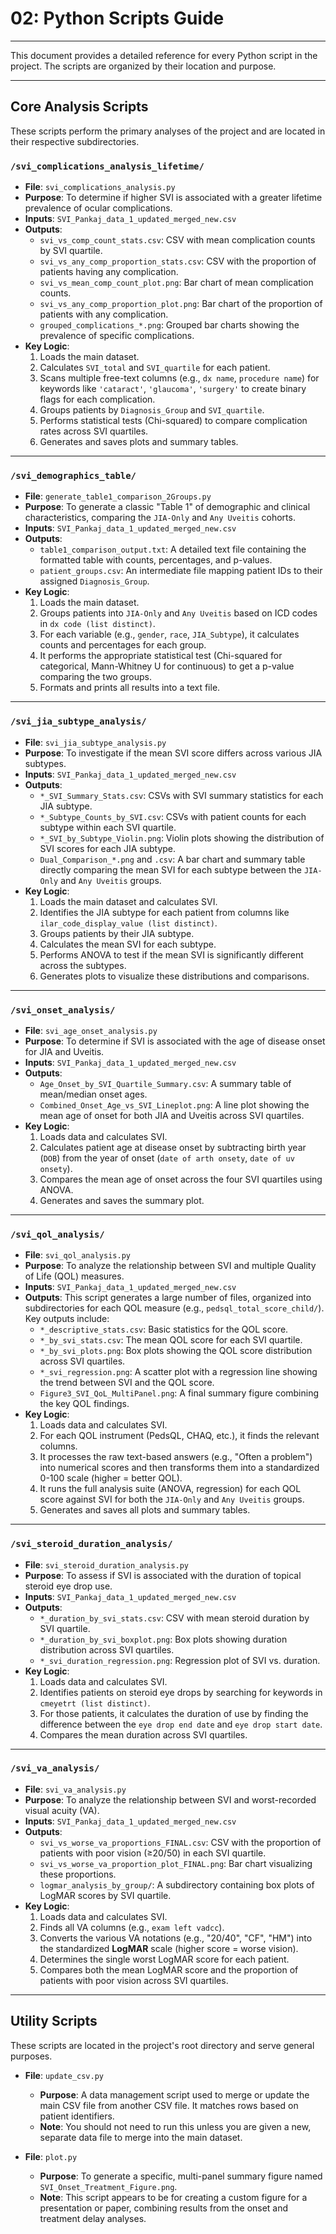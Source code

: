 
# **02: Python Scripts Guide**

---

This document provides a detailed reference for every Python script in the project. The scripts are organized by their location and purpose.

---

## **Core Analysis Scripts**

These scripts perform the primary analyses of the project and are located in their respective subdirectories.

### **`/svi_complications_analysis_lifetime/`**

*   **File**: `svi_complications_analysis.py`
*   **Purpose**: To determine if higher SVI is associated with a greater lifetime prevalence of ocular complications.
*   **Inputs**: `SVI_Pankaj_data_1_updated_merged_new.csv`
*   **Outputs**:
    *   `svi_vs_comp_count_stats.csv`: CSV with mean complication counts by SVI quartile.
    *   `svi_vs_any_comp_proportion_stats.csv`: CSV with the proportion of patients having any complication.
    *   `svi_vs_mean_comp_count_plot.png`: Bar chart of mean complication counts.
    *   `svi_vs_any_comp_proportion_plot.png`: Bar chart of the proportion of patients with any complication.
    *   `grouped_complications_*.png`: Grouped bar charts showing the prevalence of specific complications.
*   **Key Logic**:
    1.  Loads the main dataset.
    2.  Calculates `SVI_total` and `SVI_quartile` for each patient.
    3.  Scans multiple free-text columns (e.g., `dx name`, `procedure name`) for keywords like `'cataract'`, `'glaucoma'`, `'surgery'` to create binary flags for each complication.
    4.  Groups patients by `Diagnosis_Group` and `SVI_quartile`.
    5.  Performs statistical tests (Chi-squared) to compare complication rates across SVI quartiles.
    6.  Generates and saves plots and summary tables.

---

### **`/svi_demographics_table/`**

*   **File**: `generate_table1_comparison_2Groups.py`
*   **Purpose**: To generate a classic "Table 1" of demographic and clinical characteristics, comparing the `JIA-Only` and `Any Uveitis` cohorts.
*   **Inputs**: `SVI_Pankaj_data_1_updated_merged_new.csv`
*   **Outputs**:
    *   `table1_comparison_output.txt`: A detailed text file containing the formatted table with counts, percentages, and p-values.
    *   `patient_groups.csv`: An intermediate file mapping patient IDs to their assigned `Diagnosis_Group`.
*   **Key Logic**:
    1.  Loads the main dataset.
    2.  Groups patients into `JIA-Only` and `Any Uveitis` based on ICD codes in `dx code (list distinct)`.
    3.  For each variable (e.g., `gender`, `race`, `JIA_Subtype`), it calculates counts and percentages for each group.
    4.  It performs the appropriate statistical test (Chi-squared for categorical, Mann-Whitney U for continuous) to get a p-value comparing the two groups.
    5.  Formats and prints all results into a text file.

---

### **`/svi_jia_subtype_analysis/`**

*   **File**: `svi_jia_subtype_analysis.py`
*   **Purpose**: To investigate if the mean SVI score differs across various JIA subtypes.
*   **Inputs**: `SVI_Pankaj_data_1_updated_merged_new.csv`
*   **Outputs**:
    *   `*_SVI_Summary_Stats.csv`: CSVs with SVI summary statistics for each JIA subtype.
    *   `*_Subtype_Counts_by_SVI.csv`: CSVs with patient counts for each subtype within each SVI quartile.
    *   `*_SVI_by_Subtype_Violin.png`: Violin plots showing the distribution of SVI scores for each JIA subtype.
    *   `Dual_Comparison_*.png` and `.csv`: A bar chart and summary table directly comparing the mean SVI for each subtype between the `JIA-Only` and `Any Uveitis` groups.
*   **Key Logic**:
    1.  Loads the main dataset and calculates SVI.
    2.  Identifies the JIA subtype for each patient from columns like `ilar_code_display_value (list distinct)`.
    3.  Groups patients by their JIA subtype.
    4.  Calculates the mean SVI for each subtype.
    5.  Performs ANOVA to test if the mean SVI is significantly different across the subtypes.
    6.  Generates plots to visualize these distributions and comparisons.

---

### **`/svi_onset_analysis/`**

*   **File**: `svi_age_onset_analysis.py`
*   **Purpose**: To determine if SVI is associated with the age of disease onset for JIA and Uveitis.
*   **Inputs**: `SVI_Pankaj_data_1_updated_merged_new.csv`
*   **Outputs**:
    *   `Age_Onset_by_SVI_Quartile_Summary.csv`: A summary table of mean/median onset ages.
    *   `Combined_Onset_Age_vs_SVI_Lineplot.png`: A line plot showing the mean age of onset for both JIA and Uveitis across SVI quartiles.
*   **Key Logic**:
    1.  Loads data and calculates SVI.
    2.  Calculates patient age at disease onset by subtracting birth year (`DOB`) from the year of onset (`date of arth onsety`, `date of uv onsety`).
    3.  Compares the mean age of onset across the four SVI quartiles using ANOVA.
    4.  Generates and saves the summary plot.

---

### **`/svi_qol_analysis/`**

*   **File**: `svi_qol_analysis.py`
*   **Purpose**: To analyze the relationship between SVI and multiple Quality of Life (QOL) measures.
*   **Inputs**: `SVI_Pankaj_data_1_updated_merged_new.csv`
*   **Outputs**: This script generates a large number of files, organized into subdirectories for each QOL measure (e.g., `pedsql_total_score_child/`). Key outputs include:
    *   `*_descriptive_stats.csv`: Basic statistics for the QOL score.
    *   `*_by_svi_stats.csv`: The mean QOL score for each SVI quartile.
    *   `*_by_svi_plots.png`: Box plots showing the QOL score distribution across SVI quartiles.
    *   `*_svi_regression.png`: A scatter plot with a regression line showing the trend between SVI and the QOL score.
    *   `Figure3_SVI_QoL_MultiPanel.png`: A final summary figure combining the key QOL findings.
*   **Key Logic**:
    1.  Loads data and calculates SVI.
    2.  For each QOL instrument (PedsQL, CHAQ, etc.), it finds the relevant columns.
    3.  It processes the raw text-based answers (e.g., "Often a problem") into numerical scores and then transforms them into a standardized 0-100 scale (higher = better QOL).
    4.  It runs the full analysis suite (ANOVA, regression) for each QOL score against SVI for both the `JIA-Only` and `Any Uveitis` groups.
    5.  Generates and saves all plots and summary tables.

---

### **`/svi_steroid_duration_analysis/`**

*   **File**: `svi_steroid_duration_analysis.py`
*   **Purpose**: To assess if SVI is associated with the duration of topical steroid eye drop use.
*   **Inputs**: `SVI_Pankaj_data_1_updated_merged_new.csv`
*   **Outputs**:
    *   `*_duration_by_svi_stats.csv`: CSV with mean steroid duration by SVI quartile.
    *   `*_duration_by_svi_boxplot.png`: Box plots showing duration distribution across SVI quartiles.
    *   `*_svi_duration_regression.png`: Regression plot of SVI vs. duration.
*   **Key Logic**:
    1.  Loads data and calculates SVI.
    2.  Identifies patients on steroid eye drops by searching for keywords in `cmeyetrt (list distinct)`.
    3.  For those patients, it calculates the duration of use by finding the difference between the `eye drop end date` and `eye drop start date`.
    4.  Compares the mean duration across SVI quartiles.

---

### **`/svi_va_analysis/`**

*   **File**: `svi_va_analysis.py`
*   **Purpose**: To analyze the relationship between SVI and worst-recorded visual acuity (VA).
*   **Inputs**: `SVI_Pankaj_data_1_updated_merged_new.csv`
*   **Outputs**:
    *   `svi_vs_worse_va_proportions_FINAL.csv`: CSV with the proportion of patients with poor vision (≥20/50) in each SVI quartile.
    *   `svi_vs_worse_va_proportion_plot_FINAL.png`: Bar chart visualizing these proportions.
    *   `logmar_analysis_by_group/`: A subdirectory containing box plots of LogMAR scores by SVI quartile.
*   **Key Logic**:
    1.  Loads data and calculates SVI.
    2.  Finds all VA columns (e.g., `exam left vadcc`).
    3.  Converts the various VA notations (e.g., "20/40", "CF", "HM") into the standardized **LogMAR** scale (higher score = worse vision).
    4.  Determines the single worst LogMAR score for each patient.
    5.  Compares both the mean LogMAR score and the proportion of patients with poor vision across SVI quartiles.

---

## **Utility Scripts**

These scripts are located in the project's root directory and serve general purposes.

*   **File**: `update_csv.py`
    *   **Purpose**: A data management script used to merge or update the main CSV file from another CSV file. It matches rows based on patient identifiers.
    *   **Note**: You should not need to run this unless you are given a new, separate data file to merge into the main dataset.

*   **File**: `plot.py`
    *   **Purpose**: To generate a specific, multi-panel summary figure named `SVI_Onset_Treatment_Figure.png`.
    *   **Note**: This script appears to be for creating a custom figure for a presentation or paper, combining results from the onset and treatment delay analyses.
